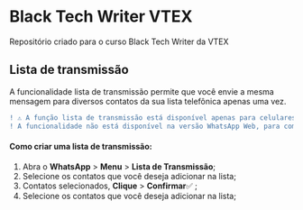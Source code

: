 # Black Tech Writer VTEX
Repositório criado para o curso Black Tech Writer da VTEX

## Lista de transmissão
<p>A funcionalidade lista de transmissão permite que você envie a mesma mensagem para diversos contatos da sua lista telefônica apenas uma vez.</p>

```diff
! ⚠️ A função lista de transmissão está disponível apenas para celulares.
! A funcionalidade não está disponível na versão WhatsApp Web, para computadores.
```

#### Como criar uma lista de transmissão:
<ol>
  <li> Abra o <strong>WhatsApp</strong> > <strong>Menu</strong>  > <strong>Lista de Transmissão</strong>;</li>
  <li> Selecione os contatos que você deseja adicionar na lista;</li>
  <li> Contatos selecionados, <strong>Clique</strong> > <strong>Confirmar</strong>✅ ;</li>
  <li> Selecione os contatos que você deseja adicionar na lista;</li>

</li>
</ol>
